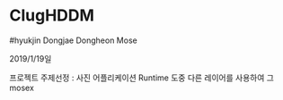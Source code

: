 # ClugHDDM
#hyukjin Dongjae Dongheon Mose

2019/1/19일 

프로젝트 주제선정 : 사진 어플리케이션 Runtime 도중 다른 레이어를 사용하여 그 
mosex
